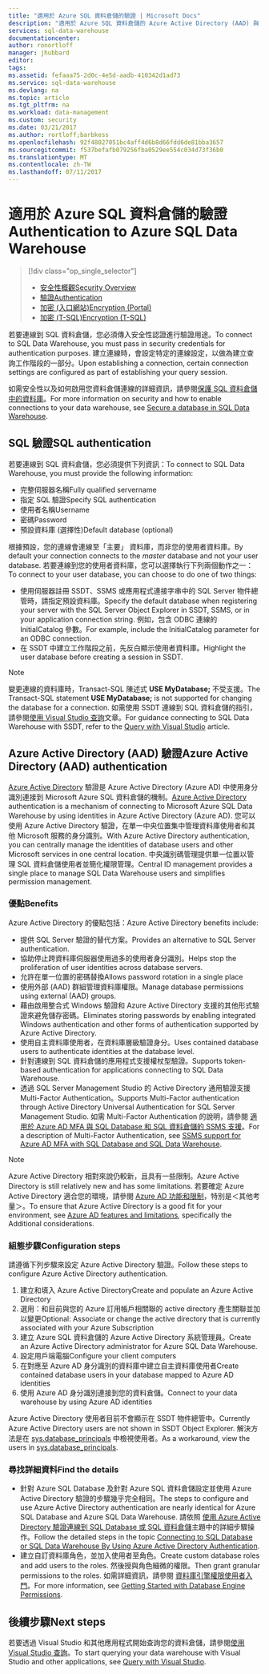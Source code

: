 ```yaml
---
title: "適用於 Azure SQL 資料倉儲的驗證 | Microsoft Docs"
description: "適用於 Azure SQL 資料倉儲的 Azure Active Directory (AAD) 與 SQL Server 驗證。"
services: sql-data-warehouse
documentationcenter: 
author: ronortloff
manager: jhubbard
editor: 
tags: 
ms.assetid: fefaaa75-2d0c-4e5d-aadb-410342d1ad73
ms.service: sql-data-warehouse
ms.devlang: na
ms.topic: article
ms.tgt_pltfrm: na
ms.workload: data-management
ms.custom: security
ms.date: 03/21/2017
ms.author: rortloff;barbkess
ms.openlocfilehash: 92f48027051bc4aff4d6b8d66fdd6de81bba3657
ms.sourcegitcommit: f537befafb079256fba0529ee554c034d73f36b0
ms.translationtype: MT
ms.contentlocale: zh-TW
ms.lasthandoff: 07/11/2017
---
```

# <a name="authentication-to-azure-sql-data-warehouse"></a><span data-ttu-id="59e05-103">適用於 Azure SQL 資料倉儲的驗證</span><span class="sxs-lookup"><span data-stu-id="59e05-103">Authentication to Azure SQL Data Warehouse</span></span>
> [!div class="op_single_selector"]
> * [<span data-ttu-id="59e05-104">安全性概觀</span><span class="sxs-lookup"><span data-stu-id="59e05-104">Security Overview</span></span>](sql-data-warehouse-overview-manage-security.md)
> * [<span data-ttu-id="59e05-105">驗證</span><span class="sxs-lookup"><span data-stu-id="59e05-105">Authentication</span></span>](sql-data-warehouse-authentication.md)
> * [<span data-ttu-id="59e05-106">加密 (入口網站)</span><span class="sxs-lookup"><span data-stu-id="59e05-106">Encryption (Portal)</span></span>](sql-data-warehouse-encryption-tde.md)
> * [<span data-ttu-id="59e05-107">加密 (T-SQL)</span><span class="sxs-lookup"><span data-stu-id="59e05-107">Encryption (T-SQL)</span></span>](sql-data-warehouse-encryption-tde-tsql.md)
> 
> 

<span data-ttu-id="59e05-108">若要連線到 SQL 資料倉儲，您必須傳入安全性認證進行驗證用途。</span><span class="sxs-lookup"><span data-stu-id="59e05-108">To connect to SQL Data Warehouse, you must pass in security credentials for authentication purposes.</span></span> <span data-ttu-id="59e05-109">建立連線時，會設定特定的連線設定，以做為建立查詢工作階段的一部分。</span><span class="sxs-lookup"><span data-stu-id="59e05-109">Upon establishing a connection, certain connection settings are configured as part of establishing your query session.</span></span>  

<span data-ttu-id="59e05-110">如需安全性以及如何啟用您資料倉儲連線的詳細資訊，請參閱[保護 SQL 資料倉儲中的資料庫][Secure a database in SQL Data Warehouse]。</span><span class="sxs-lookup"><span data-stu-id="59e05-110">For more information on security and how to enable connections to your data warehouse, see [Secure a database in SQL Data Warehouse][Secure a database in SQL Data Warehouse].</span></span>

## <a name="sql-authentication"></a><span data-ttu-id="59e05-111">SQL 驗證</span><span class="sxs-lookup"><span data-stu-id="59e05-111">SQL authentication</span></span>
<span data-ttu-id="59e05-112">若要連線到 SQL 資料倉儲，您必須提供下列資訊：</span><span class="sxs-lookup"><span data-stu-id="59e05-112">To connect to SQL Data Warehouse, you must provide the following information:</span></span>

* <span data-ttu-id="59e05-113">完整伺服器名稱</span><span class="sxs-lookup"><span data-stu-id="59e05-113">Fully qualified servername</span></span>
* <span data-ttu-id="59e05-114">指定 SQL 驗證</span><span class="sxs-lookup"><span data-stu-id="59e05-114">Specify SQL authentication</span></span>
* <span data-ttu-id="59e05-115">使用者名稱</span><span class="sxs-lookup"><span data-stu-id="59e05-115">Username</span></span>
* <span data-ttu-id="59e05-116">密碼</span><span class="sxs-lookup"><span data-stu-id="59e05-116">Password</span></span>
* <span data-ttu-id="59e05-117">預設資料庫 (選擇性)</span><span class="sxs-lookup"><span data-stu-id="59e05-117">Default database (optional)</span></span>

<span data-ttu-id="59e05-118">根據預設，您的連線會連線至「主要」  資料庫，而非您的使用者資料庫。</span><span class="sxs-lookup"><span data-stu-id="59e05-118">By default your connection connects to the *master* database and not your user database.</span></span> <span data-ttu-id="59e05-119">若要連線到您的使用者資料庫，您可以選擇執行下列兩個動作之一：</span><span class="sxs-lookup"><span data-stu-id="59e05-119">To connect to your user database, you can choose to do one of two things:</span></span>

* <span data-ttu-id="59e05-120">使用伺服器註冊 SSDT、SSMS 或應用程式連接字串中的 SQL Server 物件總管時，請指定預設資料庫。</span><span class="sxs-lookup"><span data-stu-id="59e05-120">Specify the default database when registering your server with the SQL Server Object Explorer in SSDT, SSMS, or in your application connection string.</span></span> <span data-ttu-id="59e05-121">例如，包含 ODBC 連線的 InitialCatalog 參數。</span><span class="sxs-lookup"><span data-stu-id="59e05-121">For example, include the InitialCatalog parameter for an ODBC connection.</span></span>
* <span data-ttu-id="59e05-122">在 SSDT 中建立工作階段之前，先反白顯示使用者資料庫。</span><span class="sxs-lookup"><span data-stu-id="59e05-122">Highlight the user database before creating a session in SSDT.</span></span>

> [!NOTE]
> <span data-ttu-id="59e05-123">變更連線的資料庫時，Transact-SQL 陳述式 **USE MyDatabase;** 不受支援。</span><span class="sxs-lookup"><span data-stu-id="59e05-123">The Transact-SQL statement **USE MyDatabase;** is not supported for changing the database for a connection.</span></span> <span data-ttu-id="59e05-124">如需使用 SSDT 連線到 SQL 資料倉儲的指引，請參閱[使用 Visual Studio 查詢][Query with Visual Studio]文章。</span><span class="sxs-lookup"><span data-stu-id="59e05-124">For guidance connecting to SQL Data Warehouse with SSDT, refer to the [Query with Visual Studio][Query with Visual Studio] article.</span></span>
> 
> 

## <a name="azure-active-directory-aad-authentication"></a><span data-ttu-id="59e05-125">Azure Active Directory (AAD) 驗證</span><span class="sxs-lookup"><span data-stu-id="59e05-125">Azure Active Directory (AAD) authentication</span></span>
<span data-ttu-id="59e05-126">[Azure Active Directory][What is Azure Active Directory] 驗證是 Azure Active Directory (Azure AD) 中使用身分識別連接到 Microsoft Azure SQL 資料倉儲的機制。</span><span class="sxs-lookup"><span data-stu-id="59e05-126">[Azure Active Directory][What is Azure Active Directory] authentication is a mechanism of connecting to Microsoft Azure SQL Data Warehouse by using identities in Azure Active Directory (Azure AD).</span></span> <span data-ttu-id="59e05-127">您可以使用 Azure Active Directory 驗證，在單一中央位置集中管理資料庫使用者和其他 Microsoft 服務的身分識別。</span><span class="sxs-lookup"><span data-stu-id="59e05-127">With Azure Active Directory authentication, you can centrally manage the identities of database users and other Microsoft services in one central location.</span></span> <span data-ttu-id="59e05-128">中央識別碼管理提供單一位置以管理 SQL 資料倉儲使用者並簡化權限管理。</span><span class="sxs-lookup"><span data-stu-id="59e05-128">Central ID management provides a single place to manage SQL Data Warehouse users and simplifies permission management.</span></span> 

### <a name="benefits"></a><span data-ttu-id="59e05-129">優點</span><span class="sxs-lookup"><span data-stu-id="59e05-129">Benefits</span></span>
<span data-ttu-id="59e05-130">Azure Active Directory 的優點包括：</span><span class="sxs-lookup"><span data-stu-id="59e05-130">Azure Active Directory benefits include:</span></span>

* <span data-ttu-id="59e05-131">提供 SQL Server 驗證的替代方案。</span><span class="sxs-lookup"><span data-stu-id="59e05-131">Provides an alternative to SQL Server authentication.</span></span>
* <span data-ttu-id="59e05-132">協助停止跨資料庫伺服器使用過多的使用者身分識別。</span><span class="sxs-lookup"><span data-stu-id="59e05-132">Helps stop the proliferation of user identities across database servers.</span></span>
* <span data-ttu-id="59e05-133">允許在單一位置的密碼替換</span><span class="sxs-lookup"><span data-stu-id="59e05-133">Allows password rotation in a single place</span></span>
* <span data-ttu-id="59e05-134">使用外部 (AAD) 群組管理資料庫權限。</span><span class="sxs-lookup"><span data-stu-id="59e05-134">Manage database permissions using external (AAD) groups.</span></span>
* <span data-ttu-id="59e05-135">藉由啟用整合式 Windows 驗證和 Azure Active Directory 支援的其他形式驗證來避免儲存密碼。</span><span class="sxs-lookup"><span data-stu-id="59e05-135">Eliminates storing passwords by enabling integrated Windows authentication and other forms of authentication supported by Azure Active Directory.</span></span>
* <span data-ttu-id="59e05-136">使用自主資料庫使用者，在資料庫層級驗證身分。</span><span class="sxs-lookup"><span data-stu-id="59e05-136">Uses contained database users to authenticate identities at the database level.</span></span>
* <span data-ttu-id="59e05-137">針對連線到 SQL 資料倉儲的應用程式支援權杖型驗證。</span><span class="sxs-lookup"><span data-stu-id="59e05-137">Supports token-based authentication for applications connecting to SQL Data Warehouse.</span></span>
* <span data-ttu-id="59e05-138">透過 SQL Server Management Studio 的 Active Directory 通用驗證支援 Multi-Factor Authentication。</span><span class="sxs-lookup"><span data-stu-id="59e05-138">Supports Multi-Factor authentication through Active Directory Universal Authentication for SQL Server Management Studio.</span></span> <span data-ttu-id="59e05-139">如需 Multi-Factor Authentication 的說明，請參閱 [適用於 Azure AD MFA 與 SQL Database 和 SQL 資料倉儲的 SSMS 支援](../sql-database/sql-database-ssms-mfa-authentication.md)。</span><span class="sxs-lookup"><span data-stu-id="59e05-139">For a description of Multi-Factor Authentication, see [SSMS support for Azure AD MFA with SQL Database and SQL Data Warehouse](../sql-database/sql-database-ssms-mfa-authentication.md).</span></span>

> [!NOTE]
> <span data-ttu-id="59e05-140">Azure Active Directory 相對來說仍較新，且具有一些限制。</span><span class="sxs-lookup"><span data-stu-id="59e05-140">Azure Active Directory is still relatively new and has some limitations.</span></span> <span data-ttu-id="59e05-141">若要確定 Azure Active Directory 適合您的環境，請參閱 [Azure AD 功能和限制][Azure AD features and limitations]，特別是＜其他考量＞。</span><span class="sxs-lookup"><span data-stu-id="59e05-141">To ensure that Azure Active Directory is a good fit for your environment, see [Azure AD features and limitations][Azure AD features and limitations], specifically the Additional considerations.</span></span>
> 
> 

### <a name="configuration-steps"></a><span data-ttu-id="59e05-142">組態步驟</span><span class="sxs-lookup"><span data-stu-id="59e05-142">Configuration steps</span></span>
<span data-ttu-id="59e05-143">請遵循下列步驟來設定 Azure Active Directory 驗證。</span><span class="sxs-lookup"><span data-stu-id="59e05-143">Follow these steps to configure Azure Active Directory authentication.</span></span>

1. <span data-ttu-id="59e05-144">建立和填入 Azure Active Directory</span><span class="sxs-lookup"><span data-stu-id="59e05-144">Create and populate an Azure Active Directory</span></span>
2. <span data-ttu-id="59e05-145">選用：和目前與您的 Azure 訂用帳戶相關聯的 active directory 產生關聯並加以變更</span><span class="sxs-lookup"><span data-stu-id="59e05-145">Optional: Associate or change the active directory that is currently associated with your Azure Subscription</span></span>
3. <span data-ttu-id="59e05-146">建立 Azure SQL 資料倉儲的 Azure Active Directory 系統管理員。</span><span class="sxs-lookup"><span data-stu-id="59e05-146">Create an Azure Active Directory administrator for Azure SQL Data Warehouse.</span></span>
4. <span data-ttu-id="59e05-147">設定用戶端電腦</span><span class="sxs-lookup"><span data-stu-id="59e05-147">Configure your client computers</span></span>
5. <span data-ttu-id="59e05-148">在對應至 Azure AD 身分識別的資料庫中建立自主資料庫使用者</span><span class="sxs-lookup"><span data-stu-id="59e05-148">Create contained database users in your database mapped to Azure AD identities</span></span>
6. <span data-ttu-id="59e05-149">使用 Azure AD 身分識別連接到您的資料倉儲。</span><span class="sxs-lookup"><span data-stu-id="59e05-149">Connect to your data warehouse by using Azure AD identities</span></span>

<span data-ttu-id="59e05-150">Azure Active Directory 使用者目前不會顯示在 SSDT 物件總管中。</span><span class="sxs-lookup"><span data-stu-id="59e05-150">Currently Azure Active Directory users are not shown in SSDT Object Explorer.</span></span> <span data-ttu-id="59e05-151">解決方法是在 [sys.database_principals](https://msdn.microsoft.com/library/ms187328.aspx) 中檢視使用者。</span><span class="sxs-lookup"><span data-stu-id="59e05-151">As a workaround, view the users in [sys.database_principals](https://msdn.microsoft.com/library/ms187328.aspx).</span></span>

### <a name="find-the-details"></a><span data-ttu-id="59e05-152">尋找詳細資料</span><span class="sxs-lookup"><span data-stu-id="59e05-152">Find the details</span></span>
* <span data-ttu-id="59e05-153">針對 Azure SQL Database 及針對 Azure SQL 資料倉儲設定並使用 Azure Active Directory 驗證的步驟幾乎完全相同。</span><span class="sxs-lookup"><span data-stu-id="59e05-153">The steps to configure and use Azure Active Directory authentication are nearly identical for Azure SQL Database and Azure SQL Data Warehouse.</span></span> <span data-ttu-id="59e05-154">請依照 [使用 Azure Active Directory 驗證連線到 SQL Database 或 SQL 資料倉儲](../sql-database/sql-database-aad-authentication.md)主題中的詳細步驟操作。</span><span class="sxs-lookup"><span data-stu-id="59e05-154">Follow the detailed steps in the topic [Connecting to SQL Database or SQL Data Warehouse By Using Azure Active Directory Authentication](../sql-database/sql-database-aad-authentication.md).</span></span>
* <span data-ttu-id="59e05-155">建立自訂資料庫角色，並加入使用者至角色。</span><span class="sxs-lookup"><span data-stu-id="59e05-155">Create custom database roles and add users to the roles.</span></span> <span data-ttu-id="59e05-156">然後授與角色細微的權限。</span><span class="sxs-lookup"><span data-stu-id="59e05-156">Then grant granular permissions to the roles.</span></span> <span data-ttu-id="59e05-157">如需詳細資訊，請參閱 [資料庫引擎權限使用者入門](https://msdn.microsoft.com/library/mt667986.aspx)。</span><span class="sxs-lookup"><span data-stu-id="59e05-157">For more information, see [Getting Started with Database Engine Permissions](https://msdn.microsoft.com/library/mt667986.aspx).</span></span>

## <a name="next-steps"></a><span data-ttu-id="59e05-158">後續步驟</span><span class="sxs-lookup"><span data-stu-id="59e05-158">Next steps</span></span>
<span data-ttu-id="59e05-159">若要透過 Visual Studio 和其他應用程式開始查詢您的資料倉儲，請參閱[使用 Visual Studio 查詢][Query with Visual Studio]。</span><span class="sxs-lookup"><span data-stu-id="59e05-159">To start querying your data warehouse with Visual Studio and other applications, see [Query with Visual Studio][Query with Visual Studio].</span></span>

<!-- Article references -->
[Secure a database in SQL Data Warehouse]: ./sql-data-warehouse-overview-manage-security.md
[Query with Visual Studio]: ./sql-data-warehouse-query-visual-studio.md
[What is Azure Active Directory]: ../active-directory/active-directory-whatis.md
[Azure AD features and limitations]: ../sql-database/sql-database-aad-authentication.md#azure-ad-features-and-limitations
